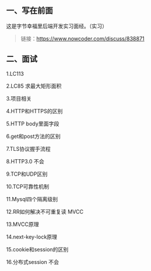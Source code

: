 ## 一、写在前面

这是字节幸福里后端开发实习面经。（实习）

> 链接：https://www.nowcoder.com/discuss/838871



## 二、面试

1.LC113 

2.LC85 求最大矩形面积

3.项目相关

4.HTTP和HTTPS的区别

5.HTTP body里面字段

6.get和post方法的区别

7.TLS协议握手流程

8.HTTP3.0 不会

9.TCP和UDP区别

10.TCP可靠性机制

11.Mysql四个隔离级别

12.RR如何解决不可重复读 MVCC

13.MVCC原理

14.next-key-lock原理

15.cookie和session的区别

16.分布式session 不会